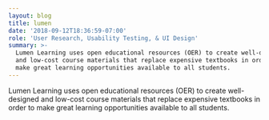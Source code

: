 ```yaml
---
layout: blog
title: lumen
date: '2018-09-12T18:36:59-07:00'
role: 'User Research, Usability Testing, & UI Design'
summary: >-
  Lumen Learning uses open educational resources (OER) to create well-designed
  and low-cost course materials that replace expensive textbooks in order to
  make great learning opportunities available to all students.
---
```

Lumen Learning uses open educational resources (OER) to create well-designed and low-cost course materials that replace expensive textbooks in order to make great learning opportunities available to all students.
